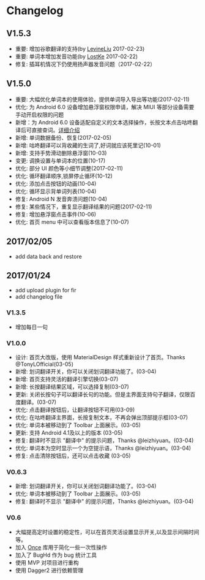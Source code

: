 # Changelog

## V1.5.3
* 重要: 增加谷歌翻译的支持(by <a href="https://github.com/LevineLiu">LevineLiu</a> 2017-02-23)
* 重要: 单词本增加发音功能(by <a href="https://github.com/LostKe">LostKe</a> 2017-02-22)
* 修复: 插耳机情况下仍使用扬声器发音问题（2017-02-22）
    
## V1.5.0
* 重要: 大幅优化单词本的使用体验，提供单词导入导出等功能(2017-02-11)
* 优化: 为 Android 6.0 设备增加悬浮窗权限申请，解决 MIUI 等部分设备需要手动开启权限的问题
* 新增：为 Android 6.0 设备适配自定义的文本选择操作，长按文本点击咕咚翻译后可直接查词。[详细介绍](http://www.jianshu.com/p/40e84359d683) 
* 新增: 单词数据备份、恢复(2017-02-05)
* 新增: 咕咚翻译可以背收藏的生词了,好词就应该死里记(10-01)
* 新增: 支持手势滑动删除悬浮窗(10-03)
* 变更: 调换设置与单词本的位置(10-17)
* 优化: 部分 UI 颜色等小细节调整(2017-02-11)
* 优化: 循环翻译顺序,锁屏停止循环(10-12)
* 优化: 添加点击按钮的动画(10-04)
* 优化: 循环显示背单词列表(10-04)
* 修复: Android N 发音奔溃问题(10-04)
* 修复: 某些情况下，重复显示翻译结果的问题(2017-02-11)
* 修复: 增加悬浮窗点击事件(10-06)
* 优化: 首页 menu 中可以查看版本信息了(10-07)

## 2017/02/05

* add data back and restore

## 2017/01/24

* add upload plugin for fir
* add changelog file

### V1.3.5

* 增加每日一句

### V1.0.0

* 设计: 首页大改版，使用 MaterialDesign 样式重新设计了首页。Thanks @TonyLOfficial(03-05)
* 新增: 划词翻译开关，你可以关闭划词翻译功能了。(03-04)
* 新增: 首页支持灵活的翻译引擎切换(03-07)
* 新增: 长按翻译结果区域，可以选择复制(03-07)
* 更新: 关闭长按句子可以翻译长句的功能。但是主界面支持句子翻译，仅限百度翻译。(03-07)
* 优化: 点击翻译按钮后，让翻译按钮不可用(03-09)
* 优化: 在咕咚翻译主界面，长按复制文本，不再会弹出顶部提示框(03-07)
* 优化: 单词本被移动到了 Toolbar 上面展示。(03-05)
* 更新: 支持 Android 4.1及以上的版本 (03-05)
* 修复: 翻译时不显示 "翻译中" 的提示问题，Thanks @leizhiyuan。(03-04)
* 优化: 单词本为空时显示一个为空提示语，Thanks @leizhiyuan。(03-04)
* 修复: 点击清除按钮后，还可以点击收藏 (03-05)

### V0.6.3

* 新增: 划词翻译开关，你可以关闭划词翻译功能了。(03-04)
* 优化: 单词本被移动到了 Toolbar 上面展示。(03-05)
* 修复: 翻译时不显示 "翻译中" 的提示问题，Thanks @leizhiyuan。(03-04)

### V0.6

* 大幅提高定时设置的稳定性，可以在首页灵活设置显示开关,以及显示间隔时间等。
* 加入 [Once](https://github.com/jonfinerty/Once) 库用于简化一些一次性操作
* 加入了 BugHd 作为 bug 统计工具
* 使用 MVP 对项目进行重构
* 使用 Dagger2 进行依赖管理
